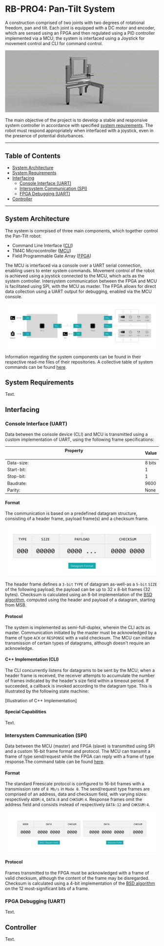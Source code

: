 # RB-PRO4: Pan-Tilt System
A construction comprised of two joints with two degrees of rotational freedom, pan and tilt. Each joint is equipped with a DC motor and encoder, which are sensed using an FPGA and then regulated using a PID controller implemented via a MCU; the system is interfaced using a Joystick for movement control and CLI for command control.

![Cad Model][cad-model-gif]

The main objective of the project is to develop a stable and responsive system controller in accordance with specified [system requirements](#system-requirements). The robot must respond appropriately when interfaced with a joystick, even in the presence of potential disturbances.

[cad-model-gif]: https://raw.githubusercontent.com/rb-pro4-f19/Overleaf/master/assets/img/cad_model.gif

---

## Table of Contents

* [System Architecture](#system-architecture)
* [System Requirements](#system-requirements)
* [Interfacing](#interfacing)
	+ [Console Interface (UART)](#console-interface-uart)
	+ [Intersystem Communication (SPI)](#intersystem-communication-spi)
	+ [FPGA Debugging (UART)](#fpga-debugging-uart)
* [Controller](#controller)

---

## System Architecture
The system is comrpised of three main components, which together control the Pan-Tilt robot:

- Command Line Interface ([CLI][cli])
- TM4C Microcontroller ([MCU][mcu])
- Field Programmable Gate Array ([FPGA][fpga])

The MCU is interfaced via a console over a UART serial connection, enabling users to enter system commands. Movement control of the robot is achieved using a joystick connected to the MCU, which acts as the system controller. Intersystem communication between the FPGA and MCU is facilitated using SPI, with the MCU as master. The FPGA allows for direct data collection using a UART output for debugging, enabled via the MCU console.

![system_architecture]

Information regarding the system components can be found in their respective read-me files of their repositories. A collective table of system commands can be found [here][table_cmd].

[system_architecture]: https://raw.githubusercontent.com/rb-pro4-f19/Overleaf/master/assets/img/system_architecture.jpg
[table_cmd]: https://docs.google.com/document/d/1VwTVTBXRwgExEscHCMYQRrKJIaRkZEnGWZFQIQyfFxY/export?format=pdf
[cli]: https://github.com/rb-pro4-f19/CLI
[mcu]: https://github.com/rb-pro4-f19/MCU
[fpga]: https://github.com/rb-pro4-f19/FPGA

## System Requirements
Text.

## Interfacing

### Console Interface (UART)
Data between the console device (CLI) and MCU is transmitted using a custom implementation of UART, using the following frame specifications:

| Property <img width="600"/> | Value  |
|-----------------------------|--------|
| Data-size:                  | 8 bits |
| Start-bit:                  | 1      |
| Stop-bit:                   | 1      |
| Baudrate:                   | 9600   |
| Parity:                     | None   |

#### Format
The communication is based on a predefined datagram structure, consisting of a header frame, payload frame(s) and a checksum frame.

![uart_datagram]

The header frame defines a `3-bit` `TYPE` of datagram as-well-as a `5-bit` `SIZE` of the following payload; the payload can be up to 32 x 8-bit frames (32 bytes). Checksum is calculated using an 8-bit implementation of the [BSD algorithm][bsd_wiki], computed using the header and payload of a datagram, starting from MSB.

#### Protocol
The system is implemented as semi-full-duplex, wherein the CLI acts as master. Communication initiated by the master must be acknowledged by a frame of type `ACK` or `RESPONSE` with a valid checksum. The MCU can initiate transmission of certain types of datagrams, although doesn't require an acknowledge.

#### C++ Implementation (CLI)
The CLI concurrently listens for datagrams to be sent by the MCU; when a header frame is received, the receiver attempts to accumulate the number of frames indicated by the header's size field within a timeout period. If succeeded, a callback is invoked according to the datagram type. This is illustrated by the following state machine:

[Illustration of C++ Implementation]

#### Special Capabilities
Text.

[uart_datagram]: https://raw.githubusercontent.com/rb-pro4-f19/Overleaf/master/assets/img/uart_datagram.jpg
[uart_frame]: https://raw.githubusercontent.com/rb-pro4-f19/Overleaf/master/assets/img/uart_protocol.jpg

### Intersystem Communication (SPI)
Data between the MCU (master) and FPGA (slave) is transmitted using SPI and a custom 16-bit frame format and protocol. The MCU can transmit a frame of type send/request while the FPGA can reply with a frame of type response.The command table can be found [here][table_cmd].

#### Format
The standard Freescale protocol is configured to 16-bit frames with a transmission rate of `8 Mb/s` in `Mode 0`. The send/request type frames are comprised of an address, data and checksum field, with varying sizes: respectively `ADDR:4`, `DATA:8` and `CHKSUM:4`. Response frames omit the address field and consists instead of respectively `DATA:12` and `CHKSUM:4`.

![spi_frame]

#### Protocol
Frames transmitted to the FPGA must be acknowledged with a frame of valid checksum, although the content of the frame may be disregarded. Checksum is calculated using a 4-bit implementation of the [BSD algorithm][bsd_wiki] on the 12 most-significant bits of a frame.

[bsd_wiki]: https://en.wikipedia.org/wiki/BSD_checksum
[spi_frame]: https://raw.githubusercontent.com/rb-pro4-f19/Overleaf/master/assets/img/spi_frames.jpg

### FPGA Debugging (UART)
Text.

## Controller
Text.
